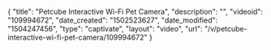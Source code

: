 {
    "title": "Petcube Interactive Wi-Fi Pet Camera",
    "description": "",
    "videoid": "109994672",
    "date_created": "1502523627",
    "date_modified": "1504247456",
    "type": "captivate",
    "layout": "video",
    "url": "\/v\/petcube-interactive-wi-fi-pet-camera\/109994672"
}